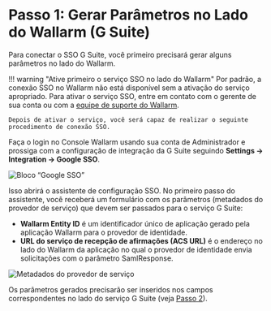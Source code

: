 [img-gsuite-sso-provider-wl]:   ../../../../images/admin-guides/configuration-guides/sso/gsuite/gsuite-sso-provider-wl.png
[img-sp-metadata]:              ../../../../images/admin-guides/configuration-guides/sso/gsuite/sp-metadata.png

[doc-setup-idp]:                setup-idp.md

#   Passo 1: Gerar Parâmetros no Lado do Wallarm (G Suite)

Para conectar o SSO G Suite, você primeiro precisará gerar alguns parâmetros no lado do Wallarm.

!!! warning "Ative primeiro o serviço SSO no lado do Wallarm"
    Por padrão, a conexão SSO no Wallarm não está disponível sem a ativação do serviço apropriado. Para ativar o serviço SSO, entre em contato com o gerente de sua conta ou com a [equipe de suporte do Wallarm](mailto:support@wallarm.com).

    Depois de ativar o serviço, você será capaz de realizar o seguinte procedimento de conexão SSO. 

Faça o login no Console Wallarm usando sua conta de Administrador e prossiga com a configuração de integração da G Suite seguindo **Settings → Integration → Google SSO**.

![Bloco “Google SSO”][img-gsuite-sso-provider-wl]

Isso abrirá o assistente de configuração SSO. No primeiro passo do assistente, você receberá um formulário com os parâmetros (metadados do provedor de serviço) que devem ser passados ​​para o serviço G Suite:
*   **Wallarm Entity ID** é um identificador único de aplicação gerado pela aplicação Wallarm para o provedor de identidade.
*   **URL do serviço de recepção de afirmações (ACS URL)** é o endereço no lado do Wallarm da aplicação no qual o provedor de identidade envia solicitações com o parâmetro SamlResponse.

![Metadados do provedor de serviço][img-sp-metadata]

Os parâmetros gerados precisarão ser inseridos nos campos correspondentes no lado do serviço G Suite (veja [Passo 2][doc-setup-idp]).